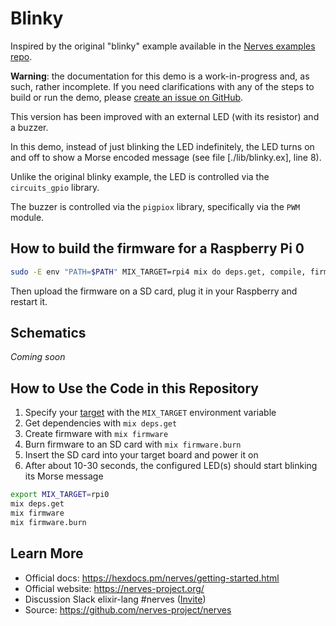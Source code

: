 # Blinky

Inspired by the original "blinky" example available in the [Nerves examples repo](https://github.com/nerves-project/nerves_examples).

**Warning**: the documentation for this demo is a work-in-progress and, as such, rather incomplete.
If you need clarifications with any of the steps to build or run the demo, please [create an issue on GitHub](https://github.com/csarnataro/nerves_talk/issues).


This version has been improved with an external LED (with its resistor) and a buzzer.

In this demo, instead of just blinking the LED indefinitely, the LED turns on and off
to show a Morse encoded message (see file [./lib/blinky.ex], line 8).

Unlike the original blinky example, the LED is controlled via the `circuits_gpio` library.

The buzzer is controlled via the `pigpiox` library, specifically via the `PWM` module.

## How to build the firmware for a Raspberry Pi 0

```sh
sudo -E env "PATH=$PATH" MIX_TARGET=rpi4 mix do deps.get, compile, firmware.burn
```

Then upload the firmware on a SD card, plug it in your Raspberry and restart it. 

## Schematics
_Coming soon_


## How to Use the Code in this Repository

1. Specify your [target] with the `MIX_TARGET` environment variable
2. Get dependencies with `mix deps.get`
3. Create firmware with `mix firmware`
4. Burn firmware to an SD card with `mix firmware.burn`
5. Insert the SD card into your target board and power it on
6. After about 10-30 seconds, the configured LED(s) should start blinking its Morse message

```bash
export MIX_TARGET=rpi0
mix deps.get
mix firmware
mix firmware.burn
```

## Learn More

* Official docs: https://hexdocs.pm/nerves/getting-started.html
* Official website: https://nerves-project.org/
* Discussion Slack elixir-lang #nerves ([Invite](https://elixir-slackin.herokuapp.com/))
* Source: https://github.com/nerves-project/nerves

[target]: https://hexdocs.pm/nerves/targets.html

